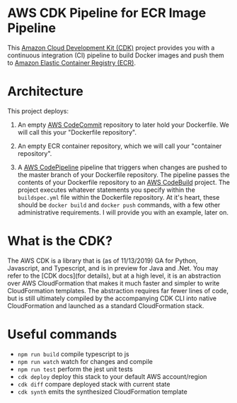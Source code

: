 # AWS CDK Pipeline for ECR Image Pipeline

This [Amazon Cloud Development Kit (CDK)](https://aws.amazon.com/cdk/) project provides you with a continuous integration (CI) pipeline to build Docker images and push them to [Amazon Elastic Container Registry (ECR)](https://aws.amazon.com/ecr/).

# Architecture

This project deploys: 

1. An empty [AWS CodeCommit](https://aws.amazon.com/codecommit/) repository to later hold your Dockerfile. We will call this your "Dockerfile repository".

2. An empty ECR container repository, which we will call your "container repository". 

3. A [AWS CodePipeline](https://aws.amazon.com/codepipeline/) pipeline that triggers when changes are pushed to the master branch of your Dockerfile repository. The pipeline passes the contents of your Dockerfile repository to an [AWS CodeBuild](https://aws.amazon.com/codebuild/) project. The project executes whatever statements you specify within the `buildspec.yml` file within the Dockerfile repository. At it's heart, these should be `docker build` and `docker push` commands, with a few other administrative requirements. I will provide you with an example, later on. 

# What is the CDK?

The AWS CDK is a library that is (as of 11/13/2019) GA for Python, Javascript, and Typescript, and is in preview for Java and .Net. You may refer to the [CDK docs](for details), but at a high level, it is an abstraction over AWS CloudFormation that makes it much faster and simpler to write CloudFormation templates. The abstraction requires far fewer lines of code, but is still ultimately compiled by the accompanying CDK CLI into native CloudFormation and launched as a standard CloudFormation stack. 


# Useful commands

 * `npm run build`   compile typescript to js
 * `npm run watch`   watch for changes and compile
 * `npm run test`    perform the jest unit tests
 * `cdk deploy`      deploy this stack to your default AWS account/region
 * `cdk diff`        compare deployed stack with current state
 * `cdk synth`       emits the synthesized CloudFormation template
